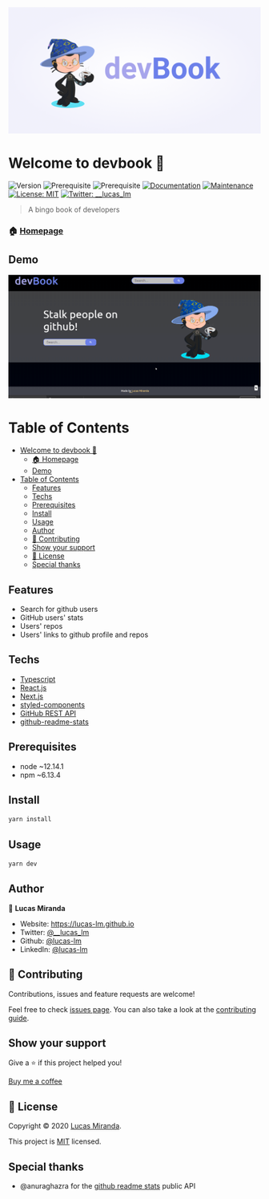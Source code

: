 ![banner](/public/static/banner.png)

# Welcome to devbook 👋

![Version](https://img.shields.io/badge/version-1.0.0-blue.svg?cacheSeconds=2592000)
![Prerequisite](https://img.shields.io/badge/node-~12.14.1-blue.svg)
![Prerequisite](https://img.shields.io/badge/npm-~6.13.4-blue.svg)
[![Documentation](https://img.shields.io/badge/documentation-yes-brightgreen.svg)](https://github.com/lucas-lm/devbook#readme)
[![Maintenance](https://img.shields.io/badge/Maintained%3F-yes-green.svg)](https://github.com/lucas-lm/devbook/graphs/commit-activity)
[![License: MIT](https://img.shields.io/github/license/lucas-lm/devbook)](https://github.com/lucas-lm/devbook/blob/master/LICENSE)
[![Twitter: __lucas_lm](https://img.shields.io/twitter/follow/__lucas_lm.svg?style=social)](https://twitter.com/__lucas_lm)

> A bingo book of developers

### 🏠 [Homepage](https://devsbook.now.sh)

## Demo

![Demo](/public/static/devbook-demo.gif)

# Table of Contents

- [Welcome to devbook 👋](#welcome-to-devbook-)
    - [🏠 Homepage](#-homepage)
  - [Demo](#demo)
- [Table of Contents](#table-of-contents)
  - [Features](#features)
  - [Techs](#techs)
  - [Prerequisites](#prerequisites)
  - [Install](#install)
  - [Usage](#usage)
  - [Author](#author)
  - [🤝 Contributing](#-contributing)
  - [Show your support](#show-your-support)
  - [📝 License](#-license)
  - [Special thanks](#special-thanks)

## Features

- Search for github users
- GitHub users' stats
- Users' repos
- Users' links to github profile and repos

## Techs

- [Typescript](https://www.typescriptlang.org/)
- [React.js](https://reactjs.org/)
- [Next.js](https://nextjs.org/)
- [styled-components](https://styled-components.com/)
- [GitHub REST API](https://docs.github.com/en/rest)
- [github-readme-stats](https://github.com/anuraghazra/github-readme-stats)

## Prerequisites

- node ~12.14.1
- npm ~6.13.4

## Install

```sh
yarn install
```

## Usage

```sh
yarn dev
```

## Author

👤 **Lucas Miranda**

- Website: https://lucas-lm.github.io
- Twitter: [@\_\_lucas_lm](https://twitter.com/__lucas_lm)
- Github: [@lucas-lm](https://github.com/lucas-lm)
- LinkedIn: [@lucas-lm](https://linkedin.com/in/lucas-lm)

## 🤝 Contributing

Contributions, issues and feature requests are welcome!

Feel free to check [issues page](https://github.com/lucas-lm/devbook/issues). You can also take a look at the [contributing guide](https://github.com/lucas-lm/devbook/blob/master/CONTRIBUTING.md).

## Show your support

Give a ⭐️ if this project helped you!

[Buy me a coffee](https://www.buymeacoffee.com/nVG4BNJ)

## 📝 License

Copyright © 2020 [Lucas Miranda](https://github.com/lucas-lm).

This project is [MIT](https://github.com/lucas-lm/devbook/blob/master/LICENSE) licensed.

## Special thanks

- @anuraghazra for the [github readme stats](https://github.com/anuraghazra/github-readme-stats) public API
